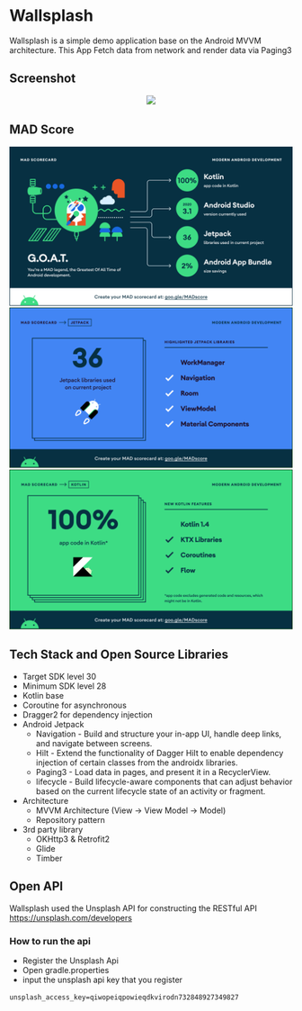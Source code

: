 # Wallsplash

Wallsplash is a simple demo application base on the Android MVVM architecture. This App Fetch data from network and render data via Paging3

## Screenshot
<p align="center">
<img src="/preview/preview.gif" width="40%"/>
</p>

## MAD Score
<p align="center">
<img src="/MAD/summary.png"/>
<img src="/MAD/jetpack.png"/>
<img src="/MAD/kotlin.png"/>
</p>


## Tech Stack and Open Source Libraries
- Target SDK level 30
- Minimum SDK level 28
- Kotlin base
- Coroutine for asynchronous
- Dragger2 for dependency injection
- Android Jetpack
  - Navigation -  Build and structure your in-app UI, handle deep links, and navigate between screens.
  - Hilt - Extend the functionality of Dagger Hilt to enable dependency injection of certain classes from the androidx libraries.
  - Paging3 - Load data in pages, and present it in a RecyclerView.
  - lifecycle - Build lifecycle-aware components that can adjust behavior based on the current lifecycle state of an activity or fragment.
- Architecture
  - MVVM Architecture (View -> View Model -> Model)
  - Repository pattern
- 3rd party library
  - OKHttp3 & Retrofit2
  - Glide
  - Timber

## Open API
Wallsplash used the Unsplash API for constructing the RESTful API https://unsplash.com/developers

### How to run the api
- Register the Unsplash Api
- Open gradle.properties
- input the unsplash api key that you register
```
unsplash_access_key=qiwopeiqpowieqdkvirodn732848927349827
```


  
